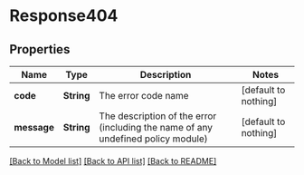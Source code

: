 # Response404


## Properties
Name | Type | Description | Notes
------------ | ------------- | ------------- | -------------
**code** | **String** | The error code name | [default to nothing]
**message** | **String** | The description of the error (including the name of any undefined policy module) | [default to nothing]


[[Back to Model list]](../README.md#models) [[Back to API list]](../README.md#api-endpoints) [[Back to README]](../README.md)


